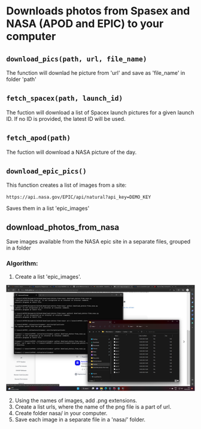 # Downloads photos from Spasex and NASA (APOD and EPIC) to your computer


## `download_pics(path, url, file_name)`

The function will downlad he picture from 'url' and save as 'file_name' in folder 'path'


## `fetch_spacex(path, launch_id)`

The fuction will download a list of Spacex launch pictures for a given launch ID. If no ID is provided, the latest ID will be used.


## `fetch_apod(path)`

The fuction will download a NASA picture of the day.


## `download_epic_pics()`

This function creates a list of images from a site:  

`https://api.nasa.gov/EPIC/api/natural?api_key=DEMO_KEY`

Saves them in a list 'epic_images'



## download_photos_from_nasa

Save images available from the NASA epic site in a separate files, grouped in a folder

### Algorithm:

1. Create a list 'epic_images'.

![code on command line](/2023-02-16.png)

2. Using the names of images, add .png extensions.
3. Create a list urls, where the name of the png file is a part of url.
4. Create folder nasa/ in your computer.
5. Save each image in a separate file in a 'nasa/' folder.
